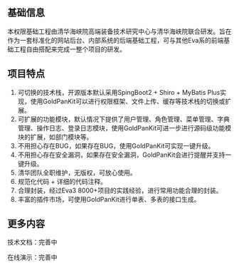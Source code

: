 ## 基础信息

本权限基础工程由清华海峡院高端装备技术研究中心与清华海峡院联合研发。旨在作为一套标准化的网站后台、内部系统的后端基础工程，可与其他Eva系的前端基础工程自由搭配来完成一整个项目的研发。

## 项目特点
1. 可切换的技术栈，开源版本默认采用SpingBoot2 + Shiro + MyBatis Plus实现，使用GoldPanKit可以进行权限框架、文件上传、缓存等技术栈的切换或扩展。
2. 可扩展的功能模块，默认情况下提供了用户管理、角色管理、菜单管理、字典管理、操作日志、登录日志模块，使用GoldPanKit可进一步进行源码级功能模块的扩展，如部门模块等。
3. 不用担心存在BUG，如果存在BUG，使用GoldPanKit可实现一键升级。
4. 不用担心存在安全漏洞，如果存在安全漏洞，GoldPanKit会进行提醒并支持一键升级。
5. 清华团队全职维护，无版权，可放心使用。
6. 规范化代码 + 详细的代码注释。
7. 合理封装，经过Eva3 8000+项目的实践经验，进行常用功能合理的封装。
8. 丰富的插件市场，可使用GoldPanKit进行单表、多表的接口生成。

## 更多内容

技术文档：完善中

在线演示：完善中
